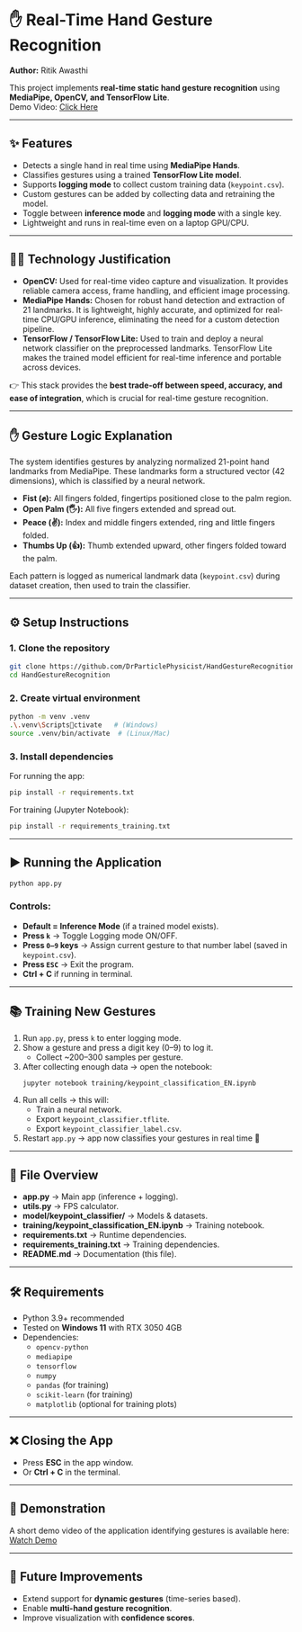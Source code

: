 # ✋ Real-Time Hand Gesture Recognition

**Author:** Ritik Awasthi 

This project implements **real-time static hand gesture recognition** using **MediaPipe, OpenCV, and TensorFlow Lite**.  
Demo Video: [Click Here](https://drive.google.com/file/d/1BZ6viH2rCFhZeYTYkAvUNLq7iehFB6VT/view?usp=drivesdk)

---

## ✨ Features
- Detects a single hand in real time using **MediaPipe Hands**.
- Classifies gestures using a trained **TensorFlow Lite model**.
- Supports **logging mode** to collect custom training data (`keypoint.csv`).
- Custom gestures can be added by collecting data and retraining the model.
- Toggle between **inference mode** and **logging mode** with a single key.
- Lightweight and runs in real-time even on a laptop GPU/CPU.

---

## 👨‍💻 Technology Justification
- **OpenCV:** Used for real-time video capture and visualization. It provides reliable camera access, frame handling, and efficient image processing.  
- **MediaPipe Hands:** Chosen for robust hand detection and extraction of 21 landmarks. It is lightweight, highly accurate, and optimized for real-time CPU/GPU inference, eliminating the need for a custom detection pipeline.  
- **TensorFlow / TensorFlow Lite:** Used to train and deploy a neural network classifier on the preprocessed landmarks. TensorFlow Lite makes the trained model efficient for real-time inference and portable across devices.  

👉 This stack provides the **best trade-off between speed, accuracy, and ease of integration**, which is crucial for real-time gesture recognition.

---

## ✋ Gesture Logic Explanation
The system identifies gestures by analyzing normalized 21-point hand landmarks from MediaPipe. These landmarks form a structured vector (42 dimensions), which is classified by a neural network.  

- **Fist (✊):** All fingers folded, fingertips positioned close to the palm region.  
- **Open Palm (🖐):** All five fingers extended and spread out.  
- **Peace (✌):** Index and middle fingers extended, ring and little fingers folded.  
- **Thumbs Up (👍):** Thumb extended upward, other fingers folded toward the palm.  

Each pattern is logged as numerical landmark data (`keypoint.csv`) during dataset creation, then used to train the classifier.  

---

## ⚙️ Setup Instructions

### 1. Clone the repository
```bash
git clone https://github.com/DrParticlePhysicist/HandGestureRecognition.git
cd HandGestureRecognition
```

### 2. Create virtual environment
```bash
python -m venv .venv
.\.venv\Scriptsctivate   # (Windows)
source .venv/bin/activate  # (Linux/Mac)
```

### 3. Install dependencies
For running the app:
```bash
pip install -r requirements.txt
```

For training (Jupyter Notebook):
```bash
pip install -r requirements_training.txt
```

---

## ▶️ Running the Application
```bash
python app.py
```

### Controls:
- **Default = Inference Mode** (if a trained model exists).  
- **Press `k`** → Toggle Logging mode ON/OFF.  
- **Press `0–9` keys** → Assign current gesture to that number label (saved in `keypoint.csv`).  
- **Press `ESC`** → Exit the program.  
- **Ctrl + C** if running in terminal.  

---

## 📚 Training New Gestures
1. Run `app.py`, press `k` to enter logging mode.  
2. Show a gesture and press a digit key (0–9) to log it.  
   - Collect ~200–300 samples per gesture.  
3. After collecting enough data → open the notebook:
   ```bash
   jupyter notebook training/keypoint_classification_EN.ipynb
   ```
4. Run all cells → this will:
   - Train a neural network.
   - Export `keypoint_classifier.tflite`.
   - Export `keypoint_classifier_label.csv`.
5. Restart `app.py` → app now classifies your gestures in real time 🎉

---

## 📂 File Overview
- **app.py** → Main app (inference + logging).  
- **utils.py** → FPS calculator.  
- **model/keypoint_classifier/** → Models & datasets.  
- **training/keypoint_classification_EN.ipynb** → Training notebook.  
- **requirements.txt** → Runtime dependencies.  
- **requirements_training.txt** → Training dependencies.  
- **README.md** → Documentation (this file).  

---

## 🛠 Requirements
- Python 3.9+ recommended  
- Tested on **Windows 11** with RTX 3050 4GB  
- Dependencies:  
  - `opencv-python`  
  - `mediapipe`  
  - `tensorflow`  
  - `numpy`  
  - `pandas` (for training)  
  - `scikit-learn` (for training)  
  - `matplotlib` (optional for training plots)  

---

## ❌ Closing the App
- Press **ESC** in the app window.  
- Or **Ctrl + C** in the terminal.  

---

## 🎥 Demonstration
A short demo video of the application identifying gestures is available here:  
[Watch Demo](https://drive.google.com/file/d/1BZ6viH2rCFhZeYTYkAvUNLq7iehFB6VT/view?usp=drivesdk)

---

## 🚀 Future Improvements
- Extend support for **dynamic gestures** (time-series based).  
- Enable **multi-hand gesture recognition**.  
- Improve visualization with **confidence scores**.
